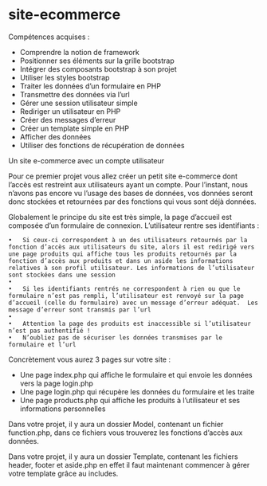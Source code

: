 # site-ecommerce

Compétences acquises :

- Comprendre la notion de framework
- Positionner ses éléments sur la grille bootstrap
- Intégrer des composants bootstrap à son projet
- Utiliser les styles bootstrap
- Traiter les données d’un formulaire en PHP
- Transmettre des données via l’url
- Gérer une session utilisateur simple
- Rediriger un utilisateur en PHP
- Créer des messages d’erreur
- Créer un template simple en PHP
- Afficher des données
- Utiliser des fonctions de récupération de données


Un site e-commerce avec un compte utilisateur

Pour ce premier projet vous allez créer un petit site e-commerce dont l’accès est restreint aux utilisateurs ayant un compte. Pour l’instant, nous n’avons pas encore vu l’usage des bases de données, vos données seront donc stockées et retournées par des fonctions qui vous sont déjà données.

Globalement le principe du site est très simple, la page d’accueil est composée d’un formulaire de connexion. L’utilisateur rentre ses identifiants :

	•	Si ceux-ci correspondent à un des utilisateurs retournés par la fonction d’accès aux utilisateurs du site, alors il est redirigé vers une page produits qui affiche tous les produits retournés par la fonction d’accès aux produits et dans un aside les informations relatives à son profil utilisateur. Les informations de l’utilisateur sont stockées dans une session
	•
	•	Si les identifiants rentrés ne correspondent à rien ou que le formulaire n’est pas rempli, l’utilisateur est renvoyé sur la page d’accueil (celle du formulaire) avec un message d’erreur adéquat.  Les message d’erreur sont transmis par l’url
	•
	•	Attention la page des produits est inaccessible si l’utilisateur n’est pas authentifié ! 
	•	N’oubliez pas de sécuriser les données transmises par le formulaire et l’url

Concrètement vous aurez  3 pages sur votre site :
- Une page index.php qui affiche le formulaire et qui envoie les données vers la page login.php
- Une page login.php qui récupère les données du formulaire et les traite
- Une page products.php qui affiche les produits à l’utilisateur et ses informations personnelles

Dans votre projet, il y aura un dossier Model, contenant un fichier function.php, dans ce fichiers vous trouverez les fonctions d’accès aux données.

Dans votre projet, il y aura un dossier Template, contenant les fichiers header, footer et aside.php en effet il faut maintenant commencer à gérer votre template grâce au includes.
